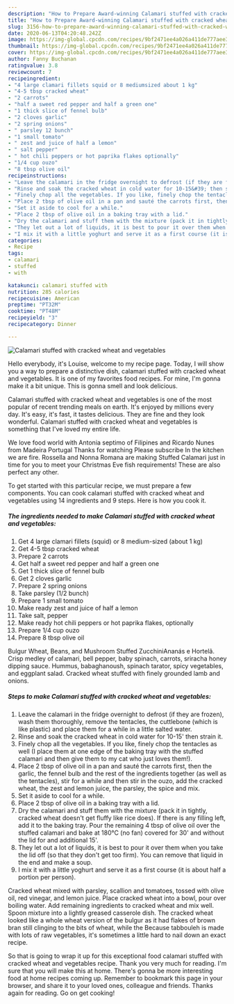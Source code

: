 ```yaml
---
description: "How to Prepare Award-winning Calamari stuffed with cracked wheat and vegetables"
title: "How to Prepare Award-winning Calamari stuffed with cracked wheat and vegetables"
slug: 3156-how-to-prepare-award-winning-calamari-stuffed-with-cracked-wheat-and-vegetables
date: 2020-06-13T04:20:48.242Z
image: https://img-global.cpcdn.com/recipes/9bf2471ee4a026a411de777aee32c4c3/751x532cq70/calamari-stuffed-with-cracked-wheat-and-vegetables-recipe-main-photo.jpg
thumbnail: https://img-global.cpcdn.com/recipes/9bf2471ee4a026a411de777aee32c4c3/751x532cq70/calamari-stuffed-with-cracked-wheat-and-vegetables-recipe-main-photo.jpg
cover: https://img-global.cpcdn.com/recipes/9bf2471ee4a026a411de777aee32c4c3/751x532cq70/calamari-stuffed-with-cracked-wheat-and-vegetables-recipe-main-photo.jpg
author: Fanny Buchanan
ratingvalue: 3.8
reviewcount: 7
recipeingredient:
- "4 large clamari fillets squid or 8 mediumsized about 1 kg"
- "4-5 tbsp cracked wheat"
- "2 carrots"
- "half a sweet red pepper and half a green one"
- "1 thick slice of fennel bulb"
- "2 cloves garlic"
- "2 spring onions"
- " parsley 12 bunch"
- "1 small tomato"
- " zest and juice of half a lemon"
- " salt pepper"
- " hot chili peppers or hot paprika flakes optionally"
- "1/4 cup ouzo"
- "8 tbsp olive oil"
recipeinstructions:
- "Leave the calamari in the fridge overnight to defrost (if they are frozen), wash them thoroughly, remove the tentacles, the cuttlebone (which is like plastic) and place them for a while in a little salted water."
- "Rinse and soak the cracked wheat in cold water for 10-15&#39; then strain it."
- "Finely chop all the vegetables. If you like, finely chop the tentacles as well (I place them at one edge of the baking tray with the stuffed calamari and then give them to my cat who just loves them!)."
- "Place 2 tbsp of olive oil in a pan and sauté the carrots first, then the garlic, the fennel bulb and the rest of the ingredients together (as well as the tentacles), stir for a while and then stir in the ouzo, add the cracked wheat, the zest and lemon juice, the parsley, the spice and mix."
- "Set it aside to cool for a while."
- "Place 2 tbsp of olive oil in a baking tray with a lid."
- "Dry the calamari and stuff them with the mixture (pack it in tightly, cracked wheat doesn&#39;t get fluffy like rice does). If there is any filling left, add it to the baking tray. Pour the remaining 4 tbsp of olive oil over the stuffed calamari and bake at 180°C (no fan) covered for 30&#39; and without the lid for and additional 15&#39;."
- "They let out a lot of liquids, it is best to pour it over them when you take the lid off (so that they don&#39;t get too firm). You can remove that liquid in the end and make a soup."
- "I mix it with a little yoghurt and serve it as a first course (it is about half a portion per person)."
categories:
- Recipe
tags:
- calamari
- stuffed
- with

katakunci: calamari stuffed with 
nutrition: 285 calories
recipecuisine: American
preptime: "PT32M"
cooktime: "PT48M"
recipeyield: "3"
recipecategory: Dinner

---
```



![Calamari stuffed with cracked wheat and vegetables](https://img-global.cpcdn.com/recipes/9bf2471ee4a026a411de777aee32c4c3/751x532cq70/calamari-stuffed-with-cracked-wheat-and-vegetables-recipe-main-photo.jpg)

Hello everybody, it's Louise, welcome to my recipe page. Today, I will show you a way to prepare a distinctive dish, calamari stuffed with cracked wheat and vegetables. It is one of my favorites food recipes. For mine, I'm gonna make it a bit unique. This is gonna smell and look delicious.

Calamari stuffed with cracked wheat and vegetables is one of the most popular of recent trending meals on earth. It's enjoyed by millions every day. It's easy, it's fast, it tastes delicious. They are fine and they look wonderful. Calamari stuffed with cracked wheat and vegetables is something that I've loved my entire life.

We love food world with Antonia septimo of Filipines and Ricardo Nunes from Madeira Portugal Thanks for watching Please subscribe In the kitchen we are fire. Rossella and Nonna Romana are making Stuffed Calamari just in time for you to meet your Christmas Eve fish requirements! These are also perfect any other.


To get started with this particular recipe, we must prepare a few components. You can cook calamari stuffed with cracked wheat and vegetables using 14 ingredients and 9 steps. Here is how you cook it.

<!--inarticleads1-->

##### The ingredients needed to make Calamari stuffed with cracked wheat and vegetables:

1. Get 4 large clamari fillets (squid) or 8 medium-sized (about 1 kg)
1. Get 4-5 tbsp cracked wheat
1. Prepare 2 carrots
1. Get half a sweet red pepper and half a green one
1. Get 1 thick slice of fennel bulb
1. Get 2 cloves garlic
1. Prepare 2 spring onions
1. Take  parsley (1/2 bunch)
1. Prepare 1 small tomato
1. Make ready  zest and juice of half a lemon
1. Take  salt, pepper
1. Make ready  hot chili peppers or hot paprika flakes, optionally
1. Prepare 1/4 cup ouzo
1. Prepare 8 tbsp olive oil


Bulgur Wheat, Beans, and Mushroom Stuffed ZucchiniAnanás e Hortelã. Crisp medley of calamari, bell pepper, baby spinach, carrots, sriracha honey dipping sauce. Hummus, babaghanoush, spinach tarator, spicy vegetables, and eggplant salad. Cracked wheat stuffed with finely grounded lamb and onions. 

<!--inarticleads2-->

##### Steps to make Calamari stuffed with cracked wheat and vegetables:

1. Leave the calamari in the fridge overnight to defrost (if they are frozen), wash them thoroughly, remove the tentacles, the cuttlebone (which is like plastic) and place them for a while in a little salted water.
1. Rinse and soak the cracked wheat in cold water for 10-15&#39; then strain it.
1. Finely chop all the vegetables. If you like, finely chop the tentacles as well (I place them at one edge of the baking tray with the stuffed calamari and then give them to my cat who just loves them!).
1. Place 2 tbsp of olive oil in a pan and sauté the carrots first, then the garlic, the fennel bulb and the rest of the ingredients together (as well as the tentacles), stir for a while and then stir in the ouzo, add the cracked wheat, the zest and lemon juice, the parsley, the spice and mix.
1. Set it aside to cool for a while.
1. Place 2 tbsp of olive oil in a baking tray with a lid.
1. Dry the calamari and stuff them with the mixture (pack it in tightly, cracked wheat doesn&#39;t get fluffy like rice does). If there is any filling left, add it to the baking tray. Pour the remaining 4 tbsp of olive oil over the stuffed calamari and bake at 180°C (no fan) covered for 30&#39; and without the lid for and additional 15&#39;.
1. They let out a lot of liquids, it is best to pour it over them when you take the lid off (so that they don&#39;t get too firm). You can remove that liquid in the end and make a soup.
1. I mix it with a little yoghurt and serve it as a first course (it is about half a portion per person).


Cracked wheat mixed with parsley, scallion and tomatoes, tossed with olive oil, red vinegar, and lemon juice. Place cracked wheat into a bowl, pour over boiling water. Add remaining ingredients to cracked wheat and mix well. Spoon mixture into a lightly greased casserole dish. The cracked wheat looked like a whole wheat version of the bulgur as it had flakes of brown bran still clinging to the bits of wheat, while the Because tabbouleh is made with lots of raw vegetables, it&#39;s sometimes a little hard to nail down an exact recipe. 

So that is going to wrap it up for this exceptional food calamari stuffed with cracked wheat and vegetables recipe. Thank you very much for reading. I'm sure that you will make this at home. There's gonna be more interesting food at home recipes coming up. Remember to bookmark this page in your browser, and share it to your loved ones, colleague and friends. Thanks again for reading. Go on get cooking!
